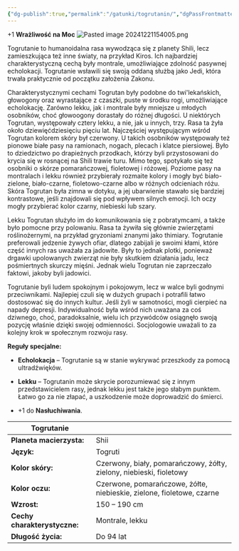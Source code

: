 ```yaml
---
{"dg-publish":true,"permalink":"/gatunki/togrutanin/","dgPassFrontmatter":true}
---
```


+1 **Wrażliwość na Moc**
![Pasted image 20241221154005.png](/img/user/Obrazy/Pasted%20image%2020241221154005.png)

Togrutanie to humanoidalna rasa wywodząca się z planety Shili, lecz zamieszkująca też inne światy, na przykład Kiros. Ich najbardziej charakterystyczną cechą były montrale, umożliwiające zdolność pasywnej echolokacji. Togrutanie wsławili się swoją oddaną służbą jako Jedi, która trwała praktycznie od początku założenia Zakonu.

Charakterystycznymi cechami Togrutan były podobne do twi'lekańskich, głowogony oraz wyrastające z czaszki, puste w środku rogi, umożliwiające echolokację. Zarówno lekku, jak i montrale były mniejsze u młodych osobników, choć głowoogony dorastały do różnej długości. U niektórych Togrutan, występowały cztery lekku, a nie, jak u innych, trzy. Rasa ta żyła około dziewięćdziesięciu pięciu lat. Najczęściej występującym wśród Togrutan kolorem skóry był czerwony. U takich osobników występowały też pionowe białe pasy na ramionach, nogach, plecach i klatce piersiowej. Było to dziedzictwo po drapieżnych przodkach, którzy byli przystosowani do krycia się w rosnącej na Shili trawie turu. Mimo tego, spotykało się też osobniki o skórze pomarańczowej, fioletowej i różowej. Poziome pasy na montralach i lekku również przybierały rozmaite kolory i mogły być biało-zielone, biało-czarne, fioletowo-czarne albo w różnych odcieniach różu. Skóra Togrutan była zimna w dotyku, a jej ubarwienie stawało się bardziej kontrastowe, jeśli znajdowali się pod wpływem silnych emocji. Ich oczy mogły przybierać kolor czarny, niebieski lub szary.

Lekku Togrutan służyło im do komunikowania się z pobratymcami, a także było pomocne przy polowaniu. Rasa ta żywiła się głównie zwierzętami roślinożernymi, na przykład gryzoniami znanymi jako thimiary. Togrutanie preferowali jedzenie żywych ofiar, dlatego zabijali je swoimi kłami, które część innych ras uważała za jadowite. Były to jednak plotki, ponieważ drgawki upolowanych zwierząt nie były skutkiem działania jadu, lecz pośmiertnych skurczy mięśni. Jednak wielu Togrutan nie zaprzeczało faktowi, jakoby byli jadowici.

Togrutanie byli ludem spokojnym i pokojowym, lecz w walce byli godnymi przeciwnikami. Najlepiej czuli się w dużych grupach i potrafili łatwo dostosować się do innych kultur. Jeśli żyli w samotności, mogli cierpieć na napady depresji. Indywidualność była wśród nich uważana za coś dziwnego, choć, paradoksalnie, wielu ich przywódców osiągnęło swoją pozycję właśnie dzięki swojej odmienności. Socjologowie uważali to za kolejny krok w społecznym rozwoju rasy.

**Reguły specjalne:**

- **Echolokacja** – Togrutanie są w stanie wykrywać przeszkody za pomocą ultradźwięków.

- **Lekku** – Togrutanin może skrycie porozumiewać się z innym przedstawicielem rasy, jednak lekku jest także jego słabym punktem. Łatwo go za nie złapać, a uszkodzenie może doprowadzić do śmierci.

- +1 do **Nasłuchiwania**.

| **Togrutanie**               |                                                                       |
| ---------------------------- | --------------------------------------------------------------------- |
| **Planeta macierzysta:**     | Shii                                                                  |
| **Język:**                   | Togruti                                                               |
| **Kolor skóry:**             | Czerwony, biały, pomarańczowy, żółty, zielony, niebieski, fioletowy   |
| **Kolor oczu:**              | Czerwone, pomarańczowe, żółte, niebieskie, zielone, fioletowe, czarne |
| **Wzrost:**                  | 150 – 190 cm                                                          |
| **Cechy charakterystyczne:** | Montrale, lekku                                                       |
| **Długość życia:**           | Do 94 lat                                                             |